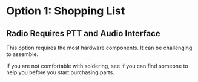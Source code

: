 # Option 1: Shopping List

## Radio Requires PTT and Audio Interface

This option requires the most hardware components. It can be challenging to assemble.

If you are not comfortable with soldering, see if you can find someone to help you before you start purchasing parts.



